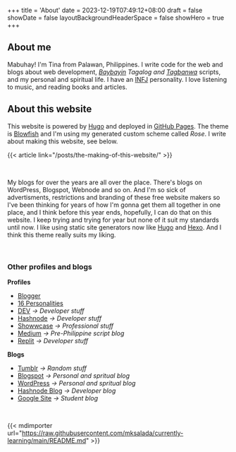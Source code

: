 +++
title = 'About'
date = 2023-12-19T07:49:12+08:00
draft = false
showDate = false
layoutBackgroundHeaderSpace = false
showHero = true
+++

## About me

Mabuhay! I'm Tina from Palawan, Philippines. I write code for the web and blogs about web development, *[Baybayin](https://en.wikipedia.org/wiki/Baybayin) Tagalog and [Tagbanwa](https://en.wikipedia.org/wiki/Tagbanwa_script)* scripts, and my personal and spiritual life. I have an [INFJ](https://www.16personalities.com/profiles/89121c2e06f1d) personality. I love listening to music, and reading books and articles.

## About this website

This website is powered by [Hugo](https://gohugo.io/) and deployed in [GitHub Pages](https://pages.github.com/). The theme is [Blowfish](https://blowfish.page) and I'm using my generated custom scheme called *Rose*. I write about making this website, see below.

{{< article link="/posts/the-making-of-this-website/" >}}

<br>

My blogs for over the years are all over the place. There's blogs on WordPress, Blogspot, Webnode and so on. And I'm so sick of advertisments, restrictions and branding of these free website makers so I've been thinking for years of how I'm gonna get them all together in one place, and I think before this year ends, hopefully, I can do that on this website. I keep trying and trying for year but none of it suit my standards until now. I like using static site generators now like [Hugo](https://gohugo.io/) and [Hexo](https://hexo.io/). And I think this theme really suits my liking.

<br>

### Other profiles and blogs

**Profiles**

- <u>[Blogger](http://blogger.com/profile/00512453527376213974)</u>
- <u>[16 Personalities](https://16personalities.com/profiles/89121c2e06f1d)</u>
- <u>[DEV](https://dev.to/mksalada)</u> *-> Developer stuff*
- <u>[Hashnode](https://hashnode.com/@tinasalada)</u> *-> Developer stuff*
- <u>[Showwcase](https://www.showwcase.com/mksalada)</u> *-> Professional stuff*
- <u>[Medium](https://medium.com/@mksalada)</u> *-> Pre-Philippine script blog*
- <u>[Replit](https://replit.com/@tinasalada)</u> *-> Developer stuff*

**Blogs**

- <u>[Tumblr](https://mksalada.tumblr.com/)</u> *-> Random stuff*
- <u>[Blogspot](https://mksalada.blogspot.com/)</u> *-> Personal and spritual blog*
- <u>[WordPress](https://tinsalada.wordpress.com/)</u> *-> Personal and spritual blog*
- <u>[Hashnode Blog](https://mks.hashnode.dev/)</u> *-> Developer blog*
- <u>[Google Site](https://sites.google.com/psu.palawan.edu.ph/mksalada/)</u> *-> Student blog*

<br>

{{< mdimporter url="https://raw.githubusercontent.com/mksalada/currently-learning/main/README.md" >}}
